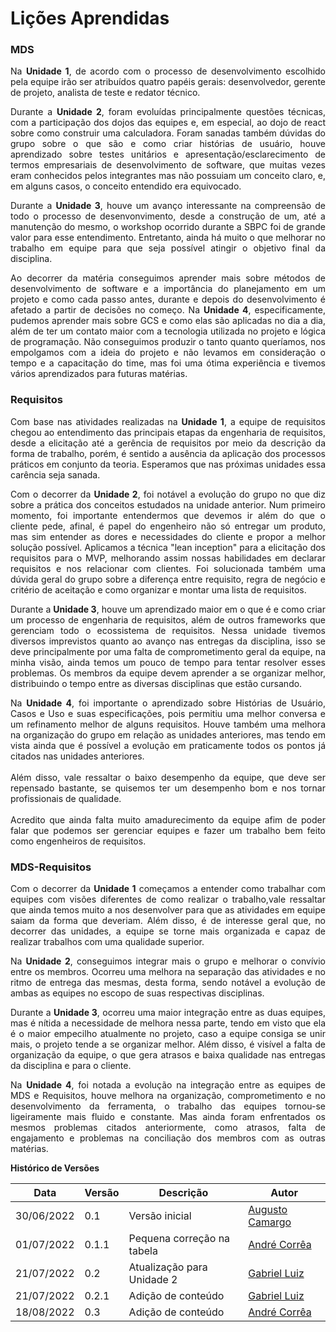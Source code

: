 # Lições Aprendidas

### MDS

<div>
    <p style="text-align: justify">Na <b>Unidade 1</b>, de acordo com o processo de desenvolvimento escolhido pela equipe irão ser atribuídos quatro papéis gerais: desenvolvedor, gerente de projeto, analista de teste e redator técnico.</p>
</div>

<div>
    <p style="text-align: justify">Durante a <b>Unidade 2</b>, foram evoluídas principalmente questões técnicas, com a participação dos dojos das equipes e, em especial, ao dojo de react sobre como construir uma calculadora. Foram sanadas também dúvidas do grupo sobre o que são e como criar histórias de usuário, houve aprendizado sobre testes unitários e apresentação/esclarecimento de termos empresariais de desenvolvimento de software, que muitas vezes eram conhecidos pelos integrantes mas não possuiam um conceito claro, e, em alguns casos, o conceito entendido era equivocado.</p>
</div>

<div>
    <p style="text-align: justify">Durante a <b>Unidade 3</b>, houve um avanço interessante na compreensão de todo o processo de desenvonvimento, desde a construção de um, até a manutenção do mesmo, o workshop ocorrido durante a SBPC foi de grande valor para esse entendimento. Entretanto, ainda há muito o que melhorar no trabalho em equipe para que seja possível atingir o objetivo final da disciplina.</p>
</div>

<div>
    <p style="text-align: justify">Ao decorrer da matéria conseguimos aprender mais sobre métodos de desenvolvimento de software e a importância do planejamento em um projeto e como cada passo antes, durante e depois do desenvolvimento é afetado a partir de decisões no começo. Na <b>Unidade 4</b>, especificamente, pudemos aprender mais sobre GCS e como elas são aplicadas no dia a dia, além de ter um contato maior com a tecnologia utilizada no projeto e lógica de programação. Não conseguimos produzir o tanto quanto queríamos, nos empolgamos com a ideia do projeto e não levamos em consideração o tempo e a capacitação do time, mas foi uma ótima experiência e tivemos vários aprendizados para futuras matérias.</p>
</div>

### Requisitos

<div>
    <p style="text-align: justify">Com base nas atividades realizadas na <b>Unidade 1</b>, a equipe de requisitos chegou ao entendimento das principais etapas da engenharia de requisitos, desde a elicitação até a gerência de requisitos por meio da descrição da forma de trabalho, porém, é sentido a ausência da aplicação dos processos práticos em conjunto da teoria. Esperamos que nas próximas unidades essa carência seja sanada.</p>
</div>

<div>
    <p style="text-align: justify">Com o decorrer da <b>Unidade 2</b>, foi notável a evolução do grupo no que diz sobre a prática dos conceitos estudados na unidade anterior. Num primeiro momento, foi importante entendermos que devemos ir além do que o cliente pede, afinal, é papel do engenheiro não só entregar um produto, mas sim entender as dores e necessidades do cliente e propor a melhor solução possível. Aplicamos a técnica "lean inception" para a elicitação dos requisitos para o MVP, melhorando assim nossas habilidades em declarar requisitos e nos relacionar com clientes. Foi solucionada também uma dúvida geral do grupo sobre a diferença entre requisito, regra de negócio e critério de aceitação e como organizar e montar uma lista de requisitos.</p>
</div>

<div>
    <p style="text-align: justify">Durante a <b>Unidade 3</b>, houve um aprendizado maior em o que é e como criar um processo de engenharia de requisitos, além de outros frameworks que gerenciam todo o ecossistema de requisitos. Nessa unidade tivemos diversos imprevistos quanto ao avanço nas entregas da disciplina, isso se deve principalmente por uma falta de comprometimento geral da equipe, na minha visão, ainda temos um pouco de tempo para tentar resolver esses problemas. Os membros da equipe devem aprender a se organizar melhor, distribuindo o tempo entre as diversas disciplinas que estão cursando.</p>
</div>

<div>
    <p style="text-align: justify">Na <b>Unidade 4</b>, foi importante o aprendizado sobre Histórias de Usuário, Casos e Uso e suas especificações, pois permitiu uma melhor conversa e um refinamento melhor de alguns requisitos. Houve também uma melhora na organização do grupo em relação as unidades anteriores, mas tendo em vista ainda que é possível a evolução em praticamente todos os pontos já citados nas unidades anteriores. </br></br> Além disso, vale ressaltar o baixo desempenho da equipe, que deve ser repensado bastante, se quisemos ter um desempenho bom e nos tornar profissionais de qualidade. </br></br> Acredito que ainda falta muito amadurecimento da equipe afim de poder falar que podemos ser gerenciar equipes e fazer um trabalho bem feito como engenheiros de requisitos.</p>

    
</div>

### MDS-Requisitos

<div>
    <p style="text-align: justify">Com o decorrer da <b>Unidade 1</b> começamos a entender como trabalhar com equipes com visões diferentes de como realizar o trabalho,vale ressaltar que ainda temos muito a nos desenvolver para que as atividades em equipe saiam da forma que deveriam. Além disso, é de interesse geral que, no decorrer das unidades, a equipe se torne mais organizada e capaz de realizar trabalhos com uma qualidade superior.</p>
</div>

<div>
    <p style="text-align: justify">Na <b>Unidade 2</b>,  conseguimos integrar mais o grupo e melhorar o convívio entre os membros. Ocorreu uma melhora na separação das atividades e no ritmo de entrega das mesmas, desta forma, sendo notável a evolução de ambas as equipes no escopo de suas respectivas disciplinas.</p>
</div>

<div>
    <p style="text-align: justify">Durante a <b>Unidade 3</b>, ocorreu uma maior integração entre as duas equipes, mas é nítida a necessidade de melhora nessa parte, tendo em visto que ela é o maior empecilho atualmente no projeto, caso a equipe consiga se unir mais, o projeto tende a se organizar melhor. Além disso, é visível a falta de organização da equipe, o que gera atrasos e baixa qualidade nas entregas da disciplina e para o cliente.</p>
</div>

<div>
    <p style="text-align: justify">Na <b>Unidade 4</b>, foi notada a evolução na integração entre as equipes de MDS e Requisitos, houve melhora na organização, comprometimento e no desenvolvimento da ferramenta, o trabalho das equipes tornou-se ligeiramente mais fluido e constante. Mas ainda foram enfrentados os mesmos problemas citados anteriormente, como atrasos, falta de engajamento e problemas na conciliação dos membros com as outras matérias.</p>
</div>

<!-- 
    # Depoimentos

    <div>
        <p>Em construção</p>
    </div>
-->

**Histórico de Versões**

| Data       | Versão | Descrição                  | Autor                                             |
| ---------- | ------ | -------------------------- | ------------------------------------------------- |
| 30/06/2022 | 0.1    | Versão inicial             | [Augusto Camargo](https://github.com/augustocrmg) |
| 01/07/2022 | 0.1.1  | Pequena correção na tabela | [André Corrêa](https://github.com/dartmol203)     |
| 21/07/2022 | 0.2    | Atualização para Unidade 2 | [Gabriel Luiz](https://github.com/ggomesbr)       |
| 21/07/2022 | 0.2.1  | Adição de conteúdo         | [Gabriel Luiz](https://github.com/ggomesbr)       |
| 18/08/2022 | 0.3    | Adição de conteúdo         | [André Corrêa](https://github.com/dartmol203)     |
